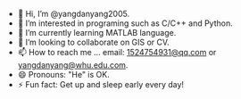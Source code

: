 - 👋 Hi, I’m @yangdanyang2005.
- 👀 I’m interested in programing such as C/C++ and Python.
- 🌱 I’m currently learning MATLAB language.
- 💞️ I’m looking to collaborate on GIS or CV.
- 📫 How to reach me ... email: 1524754931@qq.com or yangdanyang@whu.edu.com.
- 😄 Pronouns: "He" is OK.
- ⚡ Fun fact: Get up and sleep early every day!

<!---
yangdanyang2005/烟锁池塘柳 is a ✨ special ✨ repository because its `README.md` (this file) appears on your GitHub profile.
You can click the Preview link to take a look at your changes.
--->
